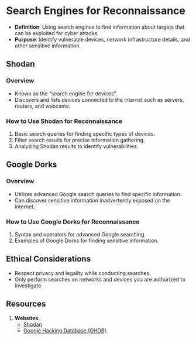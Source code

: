 # Search Engines for Reconnaissance

- **Definition**: Using search engines to find information about targets that can be exploited for cyber attacks.
- **Purpose**: Identify vulnerable devices, network infrastructure details, and other sensitive information.

## Shodan

### Overview

- Known as the “search engine for devices”.
- Discovers and lists devices connected to the internet such as servers, routers, and webcams.

### How to Use Shodan for Reconnaissance

1. Basic search queries for finding specific types of devices.
1. Filter search results for precise information gathering.
1. Analyzing Shodan results to identify vulnerabilities.

## Google Dorks

### Overview

- Utilizes advanced Google search queries to find specific information.
- Can discover sensitive information inadvertently exposed on the internet.

### How to Use Google Dorks for Reconnaissance

1. Syntax and operators for advanced Google searching.
1. Examples of Google Dorks for finding sensitive information.

## Ethical Considerations

- Respect privacy and legality while conducting searches.
- Only perform searches on networks and devices you are authorized to investigate.

## Resources

1. **Websites**:
   - [Shodan](https://www.shodan.io/)
   - [Google Hacking Database (GHDB)](https://www.exploit-db.com/google-hacking-database)

